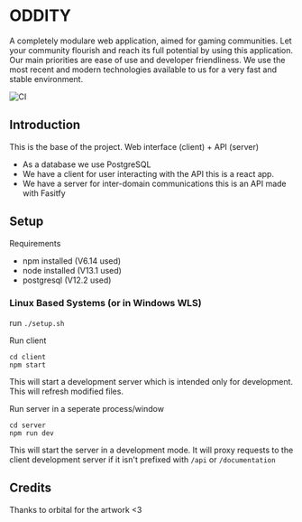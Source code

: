 # ODDITY
A completely modulare web application, aimed for gaming communities.  Let your community flourish and reach its full potential by using this application. Our main priorities are ease of use and developer friendliness. We use the most recent and modern technologies available to us for a very fast and stable environment.

![CI](https://github.com/OddityServers/oddity/workflows/CI/badge.svg)

## Introduction

This is the base of the project. Web interface (client) + API (server)

- As a database we use PostgreSQL
- We have a client for user interacting with the API this is a react app.
- We have a server for inter-domain communications this is an API made with Fasitfy

## Setup

Requirements

- npm installed (V6.14 used)
- node installed (V13.1 used)
- postgresql (V12.2 used)

### Linux Based Systems (or in Windows WLS)

run `./setup.sh`

Run client

```
cd client
npm start
```

This will start a development server which is intended only for development.
This will refresh modified files.

Run server in a seperate process/window

```
cd server
npm run dev
```

This will start the server in a development mode. It will proxy requests to the client development server if it isn't prefixed with `/api` or `/documentation`

## Credits

Thanks to orbital for the artwork <3
